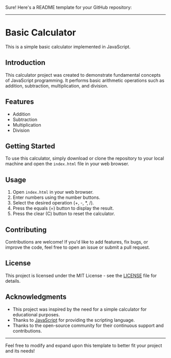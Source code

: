 Sure! Here's a README template for your GitHub repository:

---

# Basic Calculator

This is a simple basic calculator implemented in JavaScript.

## Introduction

This calculator project was created to demonstrate fundamental concepts of JavaScript programming. It performs basic arithmetic operations such as addition, subtraction, multiplication, and division.

## Features

- Addition
- Subtraction
- Multiplication
- Division

## Getting Started

To use this calculator, simply download or clone the repository to your local machine and open the `index.html` file in your web browser.

## Usage

1. Open `index.html` in your web browser.
2. Enter numbers using the number buttons.
3. Select the desired operation (+, -, *, /).
4. Press the equals (=) button to display the result.
5. Press the clear (C) button to reset the calculator.

## Contributing

Contributions are welcome! If you'd like to add features, fix bugs, or improve the code, feel free to open an issue or submit a pull request.

## License

This project is licensed under the MIT License - see the [LICENSE](LICENSE) file for details.

## Acknowledgments

- This project was inspired by the need for a simple calculator for educational purposes.
- Thanks to [JavaScript](https://developer.mozilla.org/en-US/docs/Web/JavaScript) for providing the scripting language.
- Thanks to the open-source community for their continuous support and contributions.

---

Feel free to modify and expand upon this template to better fit your project and its needs!
